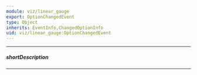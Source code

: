 ```yaml
---
module: viz/linear_gauge
export: OptionChangedEvent
type: Object
inherits: EventInfo,ChangedOptionInfo
uid: viz/linear_gauge:OptionChangedEvent
---
```

---
##### shortDescription
<!-- Description goes here -->

---
<!-- Description goes here -->